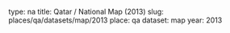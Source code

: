 type: na
title: Qatar / National Map (2013)
slug: places/qa/datasets/map/2013
place: qa
dataset: map
year: 2013
